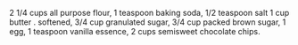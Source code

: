 2 1/4 cups all purpose flour,
1 teaspoon baking soda,
1/2 teaspoon salt
1 cup butter . softened,
3/4 cup granulated sugar,
3/4 cup packed brown sugar,
1 egg,
1 teaspoon vanilla essence,
2 cups semisweet chocolate chips.
